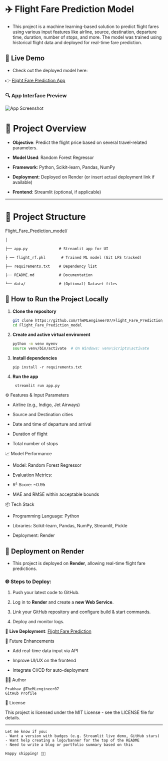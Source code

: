 # ✈️ Flight Fare Prediction Model


* This project is a machine learning-based solution to predict flight fares using various input features like airline, source, destination, departure 
  time, duration, number of stops, and more. 
  The model was trained using historical flight data and deployed for real-time fare prediction.
  
## 🚀 Live Demo

 * Check out the deployed model here: 
   
👉 [Flight Fare Prediction App](https://flight-fare-prediction-model-rcoz.onrender.com)

### 🔍 App Interface Preview

  ![App Screenshot](docs/images/demo_screenshot.png)


   


# 📌 Project Overview

- **Objective**: Predict the flight price based on several travel-related parameters.
  
- **Model Used**: Random Forest Regressor
 
- **Framework**: Python, Scikit-learn, Pandas, NumPy
 
- **Deployment**: Deployed on Render (or insert actual deployment link if available)
 
- **Frontend**: Streamlit (optional, if applicable)

---

# 📂 Project Structure

Flight_Fare_Prediction_model/

    │

    ├── app.py              # Streamlit app for UI

    ├ ── flight_rf.pkl       # Trained ML model (Git LFS tracked)

    ├── requirements.txt    # Dependency list

    ├── README.md           # Documentation

    └── data/               # (Optional) Dataset files




## 🚀 How to Run the Project Locally

1. **Clone the repository**
   ```bash
   git clone https://github.com/TheMLengineer07/Flight_Fare_Prediction_model.git
   cd Flight_Fare_Prediction_model

2. **Create and active virtual enviroment**

   ```bash
   python -m venv myenv
   source venv/bin/activate  # On Windows: venv\Scripts\activate
   ```

3. **Install dependencies**

   ```pip install -r requirements.txt```

4. **Run the app**

   ``` streamlit run app.py```

⚙️ Features & Input Parameters

   *  Airline (e.g., Indigo, Jet Airways)

   *  Source and Destination cities

   *  Date and time of departure and arrival

   *  Duration of flight

   *  Total number of stops

 📈 Model Performance
 
   * Model: Random Forest Regressor

   * Evaluation Metrics:

   * R² Score: ~0.95

   * MAE and RMSE within acceptable bounds

 📦 Tech Stack
 
   * Programming Language: Python

   * Libraries: Scikit-learn, Pandas, NumPy, Streamlit, Pickle

   * Deployment: Render

 ## 🚀 Deployment on Render
 
   * This project is deployed on **Render**, allowing real-time flight fare predictions.

 ### 🌐 Steps to Deploy:
 
  1. Push your latest code to GitHub.
   
  2. Log in to **Render** and create a **new Web Service**.
   
  3. Link your GitHub repository and configure build & start commands.
   
  4. Deploy and monitor logs.

🔗 **Live Deployment**: [Flight Fare Prediction](https://flight-price-prediction-api.herokuapp.com/)


📌 Future Enhancements

   * Add real-time data input via API

   * Improve UI/UX on the frontend

   * Integrate CI/CD for auto-deployment

🙋‍♂️ Author


    Prabhav @TheMLengineer07
    GitHub Profile

📝 License

  This project is licensed under the MIT License - see the LICENSE file for details.


  ---

    Let me know if you:
    - Want a version with badges (e.g. Streamlit live demo, GitHub stars)
    - Want help creating a logo/banner for the top of the README
    - Need to write a blog or portfolio summary based on this

    Happy shipping! 💼✨








